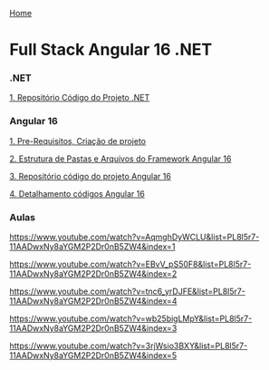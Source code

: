 <div> 
<p><a href="https://github.com/JosiTubaroski/Development/blob/main/README.md">Home</a></p>
</div> 

# Full Stack Angular 16 .NET


### .NET

<div> 
<p><a href="https://github.com/JosiTubaroski/WebAPI_Aula_Funcionarios">1. Repositório Código do Projeto .NET</a></p>
</div> 

### Angular 16

<div> 
<p><a href="https://github.com/JosiTubaroski/Anglular16/blob/main/README.md">1. Pre-Requisitos, Criação de projeto</a></p>
</div> 

<div> 
<p><a href="https://github.com/JosiTubaroski/Angular16_Estrutura_Pastas_Arquivos/blob/main/README.md">2. Estrutura de Pastas e Arquivos do Framework Angular 16</a></p>
</div> 

<div> 
<p><a href="https://github.com/JosiTubaroski/projectangular16">3. Repositório código do projeto Angular 16</a></p>
</div> 

<div> 
<p><a href="https://github.com/JosiTubaroski/projectangular16">4. Detalhamento códigos Angular 16</a></p>
</div> 



### Aulas

https://www.youtube.com/watch?v=AqmghDyWCLU&list=PL8l5r7-11AADwxNy8aYGM2P2Dr0nB5ZW4&index=1

https://www.youtube.com/watch?v=EBvV_pS50F8&list=PL8l5r7-11AADwxNy8aYGM2P2Dr0nB5ZW4&index=2

https://www.youtube.com/watch?v=tnc6_yrDJFE&list=PL8l5r7-11AADwxNy8aYGM2P2Dr0nB5ZW4&index=4

https://www.youtube.com/watch?v=wb25bigLMpY&list=PL8l5r7-11AADwxNy8aYGM2P2Dr0nB5ZW4&index=3

https://www.youtube.com/watch?v=3rjWsio3BXY&list=PL8l5r7-11AADwxNy8aYGM2P2Dr0nB5ZW4&index=5

